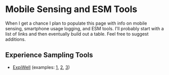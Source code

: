# Mobile Sensing and ESM Tools

When I get a chance I plan to populate this page with info on mobile sensing, smartphone usage logging, and ESM tools.
I'll probably start with a list of links and then eventually build out a table.
Feel free to suggest additions.

## Experience Sampling Tools

- [ExpiWell](https://www.expiwell.com/) (examples: [1](https://doi.org/10.1002/mhs2.55), [2](https://doi.org/10.1177/23328584211065725), [3](https://psycnet.apa.org/doi/10.1037/ppm0000601))
  
